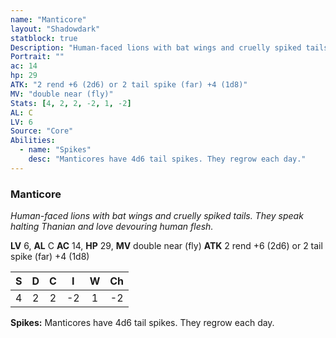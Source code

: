 ```yaml
---
name: "Manticore"
layout: "Shadowdark"
statblock: true
Description: "Human-faced lions with bat wings and cruelly spiked tails. They speak halting Thanian and love devouring human flesh."
Portrait: ""
ac: 14
hp: 29
ATK: "2 rend +6 (2d6) or 2 tail spike (far) +4 (1d8)"
MV: "double near (fly)"
Stats: [4, 2, 2, -2, 1, -2]
AL: C
LV: 6
Source: "Core"
Abilities:
  - name: "Spikes"
    desc: "Manticores have 4d6 tail spikes. They regrow each day."
---
```


### Manticore

_Human-faced lions with bat wings and cruelly spiked tails. They speak halting Thanian and love devouring human flesh._

**LV** 6, **AL** C
**AC** 14, **HP** 29, **MV** double near (fly)
**ATK** 2 rend +6 (2d6) or 2 tail spike (far) +4 (1d8)

|  S  |  D  |  C  |  I  |  W  |  Ch  |
|:---:|:---:|:---:|:---:|:---:|:----:|
| 4 | 2 | 2 | -2 | 1 | -2 |

**Spikes:** Manticores have 4d6 tail spikes. They regrow each day.

